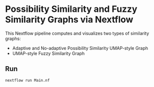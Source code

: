 # Possibility Similarity and Fuzzy Similarity Graphs via Nextflow

This Nextflow pipeline computes and visualizes two types of similarity graphs:
- Adaptive and No-adaptive Possibility Similarity  UMAP-style Graph
- UMAP-style Fuzzy Similarity Graph

## Run

```bash
nextflow run Main.nf
